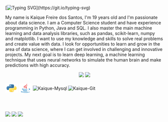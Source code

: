 [![Typing SVG](https://readme-typing-svg.herokuapp.com/?color=7CFC00&size=30&center=true&vCenter=true&width=1000&lines=Hello!+I+am+Kaíque+Freire;Welcome+to+my+GitHub!)](https://git.io/typing-svg)

My name is Kaíque Freire dos Santos, I'm 19 years old and I'm passionate about data science. I am a Computer Science student and have experience programming in Python, Java and SQL. I also master the main machine learning and data analysis libraries, such as pandas, scikit-learn, numpy and matplotlib. I want to use my knowledge and skills to solve real problems and create value with data. I look for opportunities to learn and grow in the area of data science, where I can get involved in challenging and innovative projects. My next goal is to learn deep learning, a machine learning technique that uses neural networks to simulate the human brain and make predictions with high accuracy.
<br>
  <div align="center">  
     <img height="180em" src="https://github-readme-stats.vercel.app/api?username=kaiquefreire05&theme=merko&show_icons=true&hide_border=false&count_private=true" />
     <img height="180em" src="https://github-readme-stats.vercel.app/api/top-langs/?username=kaiquefreire05&theme=merko&show_icons=true&hide_border=false&layout=compact"/>
  </div>

<div style="display: inline_block"><br>
  
  <img align="center" alt="Kaique-Python" height="30" width="40" src="https://raw.githubusercontent.com/devicons/devicon/master/icons/python/python-original.svg">
  <img align="center" alt="Kaique-Java" height="30" width="40" src="https://raw.githubusercontent.com/devicons/devicon/master/icons/java/java-original.svg">
  <img align="center" alt="Kaique-Mysql" height="50" width="60" src="https://cdn.jsdelivr.net/gh/devicons/devicon/icons/mysql/mysql-original-wordmark.svg">
  <img align="center" alt="Kaique-Git" height="50" width="60" src="https://cdn.jsdelivr.net/gh/devicons/devicon/icons/git/git-original.svg">
  
  ##

<br>
<div> 

  <a href ="mailto:kaiquefreiresantos05@gmail.com"><img src="https://img.shields.io/badge/-Gmail-%23333?style=for-the-badge&logo=gmail&logoColor=white" target="_blank"></a>
  <a href="https://www.linkedin.com/in/kaique-freire"  target="_blank"><img src="https://img.shields.io/badge/-LinkedIn-%230077B5?style=for-the-badge&logo=linkedin&logoColor=white" target="_blank"></a> 
  <a href="https://medium.com/@kaiquefreiresantos05" target="_blank"><img src="https://img.shields.io/badge/-Portfolio-%23E4405F?style=for-the-badge&logo=portfolio&logoColor=white" target="_blank"></a>
  
</div>


